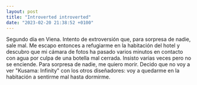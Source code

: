 ```yaml
---
layout: post
title: "Introverted introverted"
date: "2023-02-20 21:38:52 +0100"
---
```


Segundo día en Viena. Intento de extroversión que, para sorpresa de nadie, sale
mal. Me escapo entonces a refugiarme en la habitación del hotel y descubro que
mi cámara de fotos ha pasado varios minutos en contacto con agua por culpa
de una botella mal cerrada. Insisto varias veces pero no se enciende.
Para sorpresa de nadie, me quiero morir. Decido que no voy a ver "Kusama:
Infinity" con los otros diseñadores: voy a quedarme en la habitación a
sentirme mal hasta dormirme.
